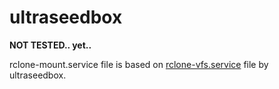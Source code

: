 # ultraseedbox
**NOT TESTED.. yet..**

rclone-mount.service file is based on [rclone-vfs.service](https://github.com/ultraseedbox/UltraSeedbox-Scripts/blob/master/MergerFS-Rclone/Service%20Files/rclone-vfs.service) file by ultraseedbox.
